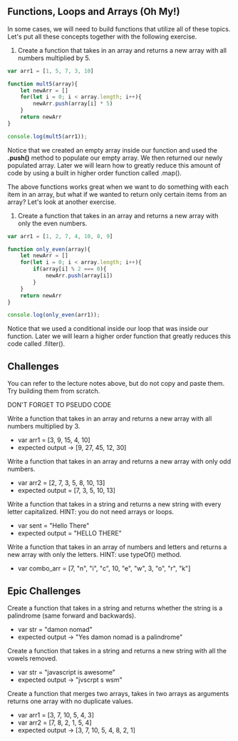 ## Functions, Loops and Arrays (Oh My!)

In some cases, we will need to build functions that utilize all of these topics.  Let's put all these concepts together with the following exercise.

1.  Create a function that takes in an array and returns a new array with all numbers multiplied by 5.

```JavaScript
var arr1 = [1, 5, 7, 3, 10]

function mult5(array){
    let newArr = []
    for(let i = 0; i < array.length; i++){
        newArr.push(array[i] * 5)
    }
    return newArr
}

console.log(mult5(arr1));

```

Notice that we created an empty array inside our function and used the **.push()** method to populate our empty array.  We then returned our newly populated array.  Later we will learn how to greatly reduce this amount of code by using a built in higher order function called .map().

The above functions works great when we want to do something with each item in an array, but what if we wanted to return only certain items from an array? Let's look at another exercise.

1.  Create a function that takes in an array and returns a new array with only the even numbers.

```JavaScript
var arr1 = [1, 2, 7, 4, 10, 8, 9]

function only_even(array){
    let newArr = []
    for(let i = 0; i < array.length; i++){
        if(array[i] % 2 === 0){
            newArr.push(array[i])
        }
    }
    return newArr
}

console.log(only_even(arr1));
```

Notice that we used a conditional inside our loop that was inside our function.  Later we will learn a higher order function that greatly reduces this code called .filter().

## Challenges

You can refer to the lecture notes above, but do not copy and paste them.  Try building them from scratch.

DON'T FORGET TO PSEUDO CODE

Write a function that takes in an array and returns a new array with all numbers multiplied by 3.

* var arr1 = [3, 9, 15, 4, 10]
* expected output -> [9, 27, 45, 12, 30]


Write a function that takes in an array and returns a new array with only odd numbers.

* var arr2 = [2, 7, 3, 5, 8, 10, 13]
* expected output = [7, 3, 5, 10, 13]

Write a function that takes in a string and returns a new string with every letter capitalized. HINT: you do not need arrays or loops.

* var sent = "Hello There"
* expected output = "HELLO THERE"

Write a function that takes in an array of numbers and letters and returns a new array with only the letters. HINT: use typeOf() method.

* var combo_arr = [7, "n", "i", "c", 10, "e", "w", 3, "o", "r", "k"]

## Epic Challenges

Create a function that takes in a string and returns whether the string is a palindrome (same forward and backwards).

* var str = "damon nomad"
* expected output -> "Yes damon nomad is a palindrome"


Create a function that takes in a string and returns a new string with all the vowels removed.

* var str = "javascript is awesome"
* expected output -> "jvscrpt s wsm"


Create a function that merges two arrays, takes in two arrays as arguments returns one array with no duplicate values.

* var arr1 = [3, 7, 10, 5, 4, 3]
* var arr2 = [7, 8, 2, 1, 5, 4]
* expected output -> [3, 7, 10, 5, 4, 8, 2, 1]
